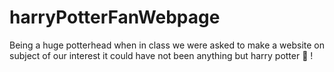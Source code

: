 # harryPotterFanWebpage
Being a huge potterhead when in class we were asked to make a website on subject of our interest it could have not been anything but harry potter 🤠 !
